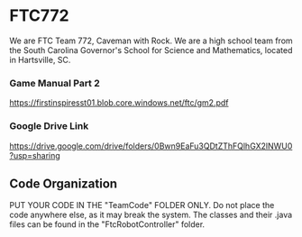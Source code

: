 # FTC772
We are FTC Team 772, Caveman with Rock. We are a high school team from the South Carolina Governor's School for Science and Mathematics, located in Hartsville, SC. 


### Game Manual Part 2
https://firstinspiresst01.blob.core.windows.net/ftc/gm2.pdf


### Google Drive Link
https://drive.google.com/drive/folders/0Bwn9EaFu3QDtZThFQlhGX2lNWU0?usp=sharing

## Code Organization
PUT YOUR CODE IN THE "TeamCode" FOLDER ONLY. Do not place the code anywhere else, as it may break the system. The classes and their .java files can be found in the "FtcRobotController" folder.

